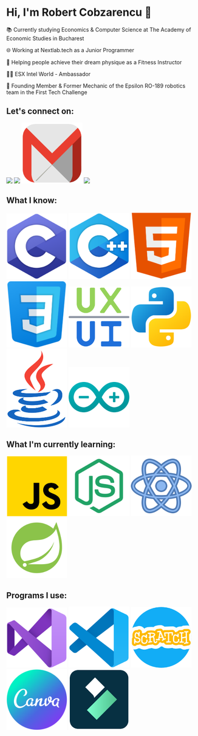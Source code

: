 # Hi, I'm Robert Cobzarencu 👋

📚 Currently studying Economics & Computer Science at The Academy of Economic Studies in Bucharest

🌐 Working at Nextlab.tech as a Junior Programmer

📝 Helping people achieve their dream physique as a Fitness Instructor

🏋‍♂️ ESX Intel World - Ambassador

🤖 Founding Member & Former Mechanic of the Epsilon RO-189 robotics team in the First Tech Challenge

## Let's connect on:
<a href="https://www.instagram.com/robert_cobzarencu/"><img src="https://github.com/CobzarencuR/CobzarencuR/blob/main/Instagram.png" style="width: 4vh;"></a>
<a href="https://www.linkedin.com/in/robert-cobzarencu-507b1a1ba/"><img src="https://github.com/CobzarencuR/CobzarencuR/blob/main/Linkedin.png"  style="width: 4vh;"></a>
<a href="mailto:robert.cobzarencu@gmail.com"><img src="https://github.com/CobzarencuR/CobzarencuR/blob/main/Gmail.png" style="width: 4vh;"></a>
<a href="https://twitter.com/CobzarencuR"><img src="https://github.com/CobzarencuR/CobzarencuR/blob/main/Twitter.png" style="width: 4vh;"></a>

## What I know:
<a> <img src="https://github.com/CobzarencuR/CobzarencuR/blob/main/icons8-c-programming-480.png" style="width: 4vh;"> </a>
<img src="https://github.com/CobzarencuR/CobzarencuR/blob/main/icons8-c%2B%2B-480.png" style="width: 4vh;">
<img src="https://github.com/CobzarencuR/CobzarencuR/blob/main/icons8-html-5-480.png" style="width: 4vh;">
<img src="https://github.com/CobzarencuR/CobzarencuR/blob/main/icons8-css3-480.png" style="width: 4vh;">
<img src="https://github.com/CobzarencuR/CobzarencuR/blob/main/ux.png" style="width: 4vh;">
<img src="https://github.com/CobzarencuR/CobzarencuR/blob/main/icons8-python-480.png" style="width: 4vh;">
<img src="https://github.com/CobzarencuR/CobzarencuR/blob/main/icons8-java-480.png" style="width: 4vh;">
<img src="https://github.com/CobzarencuR/CobzarencuR/blob/main/icons8-arduino-480.png" style="width: 4vh;">
  
## What I'm currently learning:
<a> <img src="https://github.com/CobzarencuR/CobzarencuR/blob/main/icons8-javascript-480.png" style="width: 4vh;"> </a>
<img src="https://github.com/CobzarencuR/CobzarencuR/blob/main/icons8-node-js-400.png" style="width: 4vh;">
<img src="https://github.com/CobzarencuR/CobzarencuR/blob/main/icons8-react-400.png" style="width: 4vh;">
<img src="https://github.com/CobzarencuR/CobzarencuR/blob/main/icons8-spring-boot-400.png" style="width: 4vh;">

## Programs I use:
<a> <img src="https://github.com/CobzarencuR/CobzarencuR/blob/main/icons8-visual-studio-480.png" style="width: 4vh;"> </a>
<img src="https://github.com/CobzarencuR/CobzarencuR/blob/main/icons8-visual-studio-code-2019-480.png" style="width: 4vh;">
<img src="https://github.com/CobzarencuR/CobzarencuR/blob/main/scratch.png" style="width: 4vh;">
<img src="https://github.com/CobzarencuR/CobzarencuR/blob/main/icons8-canva-400.png" style="width: 4vh;">
<img src="https://github.com/CobzarencuR/CobzarencuR/blob/main/icons8-filmora-400.png" style="width: 4vh;">
